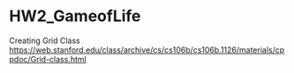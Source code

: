 # HW2_GameofLife

Creating Grid Class
https://web.stanford.edu/class/archive/cs/cs106b/cs106b.1126/materials/cppdoc/Grid-class.html

